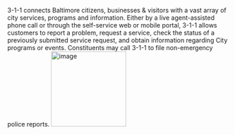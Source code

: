 3-1-1 connects Baltimore citizens, businesses & visitors with a vast array of city services, programs and information.  Either by a live agent-assisted phone call or through the self-service web or mobile portal, 3-1-1 allows customers to report a problem, request a service, check the status of a previously submitted service request, and obtain information regarding City programs or events. Constituents may call 3-1-1 to file non-emergency police reports.
<img width="170" alt="image" src="https://user-images.githubusercontent.com/91503635/172508351-4f033f43-de43-4408-9d81-ecbbbe3e1b26.png">

